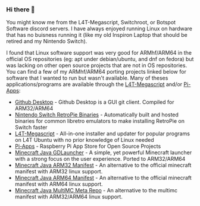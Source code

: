 ### Hi there 👋

You might know me from the L4T-Megascript, Switchroot, or Botspot Software discord servers. I have always enjoyed running Linux on hardware that has no buisness running it (like my old Inspiron Laptop that should be retired and my Nintendo Switch).

I found that Linux software support was very good for ARMhf/ARM64 in the official OS repositories (eg: apt under debian/ubuntu, and dnf on fedora) but was lacking on other open source projects that are not in OS repositories. You can find a few of my ARMhf/ARM64 porting projects linked below for software that I wanted to run but wasn't available. Many of theses applications/programs are available through the [L4T-Megascript](https://github.com/cobalt2727/L4T-Megascript) and/or [Pi-Apps](https://github.com/Botspot/pi-apps):

- [Github Desktop](https://github.com/Pi-Apps-Coders/files/tree/large-files) - Github Desktop is a GUI git client. Compiled for ARM32/ARM64
- [Nintendo Switch RetroPie Binaries](https://github.com/theofficialgman/RetroPie-Binaries) - Automatically built and hosted binaries for common libretro emulators to make installing RetroPie on Switch faster
- [L4T-Megascript](https://github.com/cobalt2727/L4T-Megascript) - All-in-one installer and updater for popular programs on L4T Ubuntu with no prior knowledge of Linux needed
- [Pi-Apps](https://github.com/Botspot/pi-apps) - Raspberry Pi App Store for Open Source Projects
- [Minecraft Java GDLauncher](https://github.com/Pi-Apps-Coders/files/releases/tag/large-files) - A simple, yet powerful Minecraft launcher with a strong focus on the user experience. Ported to ARM32/ARM64
- [Minecraft Java ARM32 Manifest](https://github.com/theofficialgman/piston-meta-arm32) - An alternative to the official minecraft manifest with ARM32 linux support.
- [Minecraft Java ARM64 Manifest](https://github.com/theofficialgman/piston-meta-arm64) - An alternative to the official minecraft manifest with ARM64 linux support.
- [Minecraft Java MultiMC Meta Repo](https://github.com/theofficialgman/meta-multimc) - An alternative to the multimc manifest with ARM32/ARM64 linux support.
